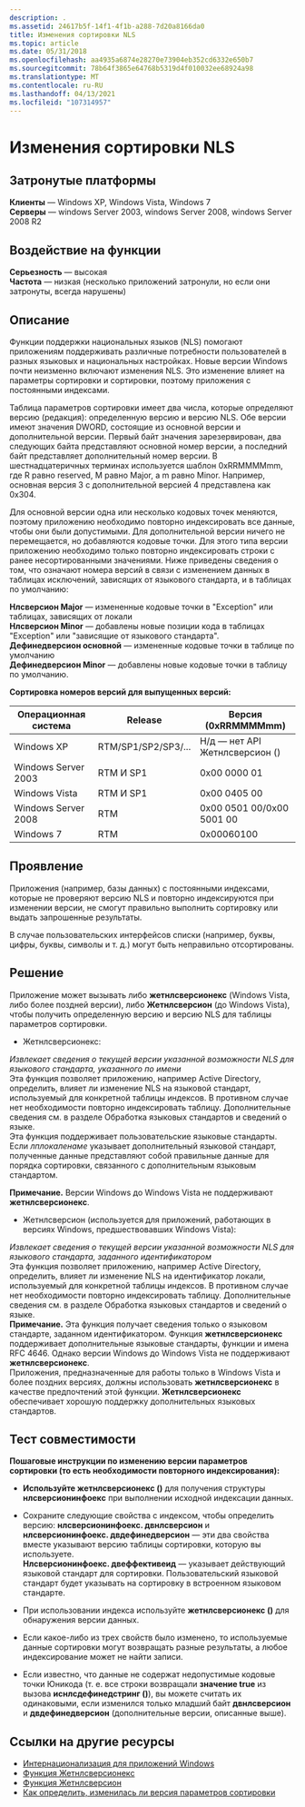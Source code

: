 ```yaml
---
description: .
ms.assetid: 24617b5f-14f1-4f1b-a288-7d20a8166da0
title: Изменения сортировки NLS
ms.topic: article
ms.date: 05/31/2018
ms.openlocfilehash: aa4935a6874e28270e73904eb352cd6332e650b7
ms.sourcegitcommit: 78b64f3865e64768b5319d4f010032ee68924a98
ms.translationtype: MT
ms.contentlocale: ru-RU
ms.lasthandoff: 04/13/2021
ms.locfileid: "107314957"
---
```

# <a name="nls-sorting-changes"></a>Изменения сортировки NLS

## <a name="affected-platforms"></a>Затронутые платформы

 **Клиенты** — Windows XP, Windows Vista, Windows 7  
**Серверы** — windows Server 2003, windows Server 2008, windows Server 2008 R2  










## <a name="feature-impact"></a>Воздействие на функции

 **Серьезность** — высокая  
**Частота** — низкая (несколько приложений затронули, но если они затронуты, всегда нарушены)  


## <a name="description"></a>Описание

Функции поддержки национальных языков (NLS) помогают приложениям поддерживать различные потребности пользователей в разных языковых и национальных настройках. Новые версии Windows почти неизменно включают изменения NLS. Это изменение влияет на параметры сортировки и сортировки, поэтому приложения с постоянными индексами.

Таблица параметров сортировки имеет два числа, которые определяют версию (редакция): определенную версию и версию NLS. Обе версии имеют значения DWORD, состоящие из основной версии и дополнительной версии. Первый байт значения зарезервирован, два следующих байта представляют основной номер версии, а последний байт представляет дополнительный номер версии. В шестнадцатеричных терминах используется шаблон 0xRRMMMMmm, где R равно reserved, M равно Major, а m равно Minor. Например, основная версия 3 с дополнительной версией 4 представлена как 0x304.

Для основной версии одна или несколько кодовых точек меняются, поэтому приложению необходимо повторно индексировать все данные, чтобы они были допустимыми. Для дополнительной версии ничего не перемещается, но добавляются кодовые точки. Для этого типа версии приложению необходимо только повторно индексировать строки с ранее несортированными значениями. Ниже приведены сведения о том, что означают номера версий в связи с изменением данных в таблицах исключений, зависящих от языкового стандарта, и в таблицах по умолчанию:

**Нлсверсион Major** — измененные кодовые точки в "Exception" или таблицах, зависящих от локали  
**Нлсверсион Minor** — добавлены новые позиции кода в таблицах "Exception" или "зависящие от языкового стандарта".  
**Дефинедверсион основной** — измененные кодовые точки в таблице по умолчанию  
**Дефинедверсион Minor** — добавлены новые кодовые точки в таблицу по умолчанию.  


**Сортировка номеров версий для выпущенных версий:**



| Операционная система    | Release           | Версия (0xRRMMMMmm)         |
|---------------------|-------------------|------------------------------|
| Windows XP          | RTM/SP1/SP2/SP3/... | Н/д — нет API Жетнлсверсион () |
| Windows Server 2003 | RTM И SP1           | 0x00 0000 01                 |
| Windows Vista       | RTM И SP1           | 0x00 0405 00                 |
| Windows Server 2008 | RTM               | 0x00 0501 00/0x00 5001 00  |
| Windows 7           | RTM               | 0x00060100                   |



 

## <a name="manifestation"></a>Проявление

Приложения (например, базы данных) с постоянными индексами, которые не проверяют версию NLS и повторно индексируются при изменении версии, не смогут правильно выполнить сортировку или выдать запрошенные результаты.

В случае пользовательских интерфейсов списки (например, буквы, цифры, буквы, символы и т. д.) могут быть неправильно отсортированы.

## <a name="solution"></a>Решение

Приложение может вызывать либо **жетнлсверсионекс** (Windows Vista, либо более поздней версии), либо **Жетнлсверсион** (до Windows Vista), чтобы получить определенную версию и версию NLS для таблицы параметров сортировки.

-   Жетнлсверсионекс:

*Извлекает сведения о текущей версии указанной возможности NLS для языкового стандарта, указанного по имени*  
Эта функция позволяет приложению, например Active Directory, определить, влияет ли изменение NLS на языковой стандарт, используемый для конкретной таблицы индексов. В противном случае нет необходимости повторно индексировать таблицу. Дополнительные сведения см. в разделе Обработка языковых стандартов и сведений о языке.  
Эта функция поддерживает пользовательские языковые стандарты. Если *лплокаленаме* указывает дополнительный языковой стандарт, полученные данные представляют собой правильные данные для порядка сортировки, связанного с дополнительным языковым стандартом.  

**Примечание.** Версии Windows до Windows Vista не поддерживают **жетнлсверсионекс**.  


-   Жетнлсверсион (используется для приложений, работающих в версиях Windows, предшествовавших Windows Vista):

*Извлекает сведения о текущей версии указанной возможности NLS для языкового стандарта, заданного идентификатором*  
Эта функция позволяет приложению, например Active Directory, определить, влияет ли изменение NLS на идентификатор локали, используемый для конкретной таблицы индексов. В противном случае нет необходимости повторно индексировать таблицу. Дополнительные сведения см. в разделе Обработка языковых стандартов и сведений о языке.  
**Примечание.** Эта функция получает сведения только о языковом стандарте, заданном идентификатором. Функция **жетнлсверсионекс** поддерживает дополнительные языковые стандарты, функции и имена RFC 4646. Однако версии Windows до Windows Vista не поддерживают **жетнлсверсионекс**.  
Приложения, предназначенные для работы только в Windows Vista и более поздних версиях, должны использовать **жетнлсверсионекс** в качестве предпочтений этой функции. **Жетнлсверсионекс** обеспечивает хорошую поддержку дополнительных языковых стандартов.  


## <a name="compatibility-test"></a>Тест совместимости

**Пошаговые инструкции по изменению версии параметров сортировки (то есть необходимости повторного индексирования):**

-   **Используйте жетнлсверсионекс ()** для получения структуры **нлсверсионинфоекс** при выполнении исходной индексации данных.
-   Сохраните следующие свойства с индексом, чтобы определить версию:  **нлсверсионинфоекс. двнлсверсион** и **нлсверсионинфоекс. двдефинедверсион** — эти два свойства вместе указывают версию таблицы сортировки, которую вы используете.  
    **Нлсверсионинфоекс. двеффективеид** — указывает действующий языковой стандарт для сортировки. Пользовательский языковой стандарт будет указывать на сортировку в встроенном языковом стандарте.  
    
-   При использовании индекса используйте **жетнлсверсионекс ()** для обнаружения версии данных.
-   Если какое-либо из трех свойств было изменено, то используемые данные сортировки могут возвращать разные результаты, а любое индексирование может не найти записи.
-   Если известно, что данные не содержат недопустимые кодовые точки Юникода (т. е. все строки возвращали **значение true** из вызова **иснлсдефинедстринг ()**), вы можете считать их одинаковыми, если изменился только младший байт **двнлсверсион** и **двдефинедверсион** (дополнительные версии, описанные выше).

## <a name="links-to-other-resources"></a>Ссылки на другие ресурсы

-   [Интернационализация для приложений Windows](../intl/international-support.md)
-   [Функция Жетнлсверсионекс](/windows/win32/api/winnls/nf-winnls-getnlsversionex)
-   [Функция Жетнлсверсион](/windows/win32/api/winnls/nf-winnls-getnlsversion)
-   [Как определить, изменилась ли версия параметров сортировки](/archive/blogs/shawnste/)

 

 

